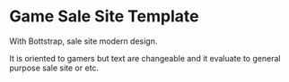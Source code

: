 # Game Sale Site Template
 With Bottstrap, sale site modern design.
 
 It is oriented to gamers but text are changeable and it evaluate to general purpose sale site or etc.
 
 
